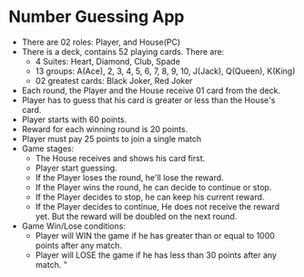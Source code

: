 # Number Guessing App

 - There are 02 roles: Player, and House(PC)
 - There is a deck, contains 52 playing cards. There are:
   + 4 Suites: Heart, Diamond, Club, Spade
   + 13 groups: A(Ace), 2, 3, 4, 5, 6, 7, 8, 9, 10, J(Jack), Q(Queen), K(King)
   + 02 greatest cards: Black Joker, Red Joker
 - Each round, the Player and the House receive 01 card from the deck.
 - Player has to guess that his card is greater or less than the House's card.
 - Player starts with 60 points.
 - Reward for each winning round is 20 points.
 - Player must pay 25 points to join a single match
 - Game stages:
    + The House receives and shows his card first.
    + Player start guessing.
    + If the Player loses the round, he'll lose the reward.
    + If the Player wins the round, he can decide to continue or stop.
    + If the Player decides to stop, he can keep his current reward.
    + If the Player decides to continue, He does not receive the reward yet. But the reward will be doubled on the next round.
 - Game Win/Lose conditions:
    + Player will WIN the game if he has greater than or equal to 1000 points after any match.
    + Player will LOSE the game if he has less than 30 points after any match.
"		
